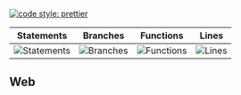 [![code style: prettier](https://img.shields.io/badge/code_style-prettier-ff69b4.svg?style=flat-square)](https://github.com/prettier/prettier)

| Statements                                    | Branches                                  | Functions                                   | Lines                               |
| --------------------------------------------- | ----------------------------------------- | ------------------------------------------- | ----------------------------------- |
| ![Statements](https://img.shields.io/badge/Coverage-28.23%25-red.svg 'Make me better!') | ![Branches](https://img.shields.io/badge/Coverage-19.75%25-red.svg 'Make me better!') | ![Functions](https://img.shields.io/badge/Coverage-13.6%25-red.svg 'Make me better!') | ![Lines](https://img.shields.io/badge/Coverage-28.49%25-red.svg 'Make me better!') |

## Web
